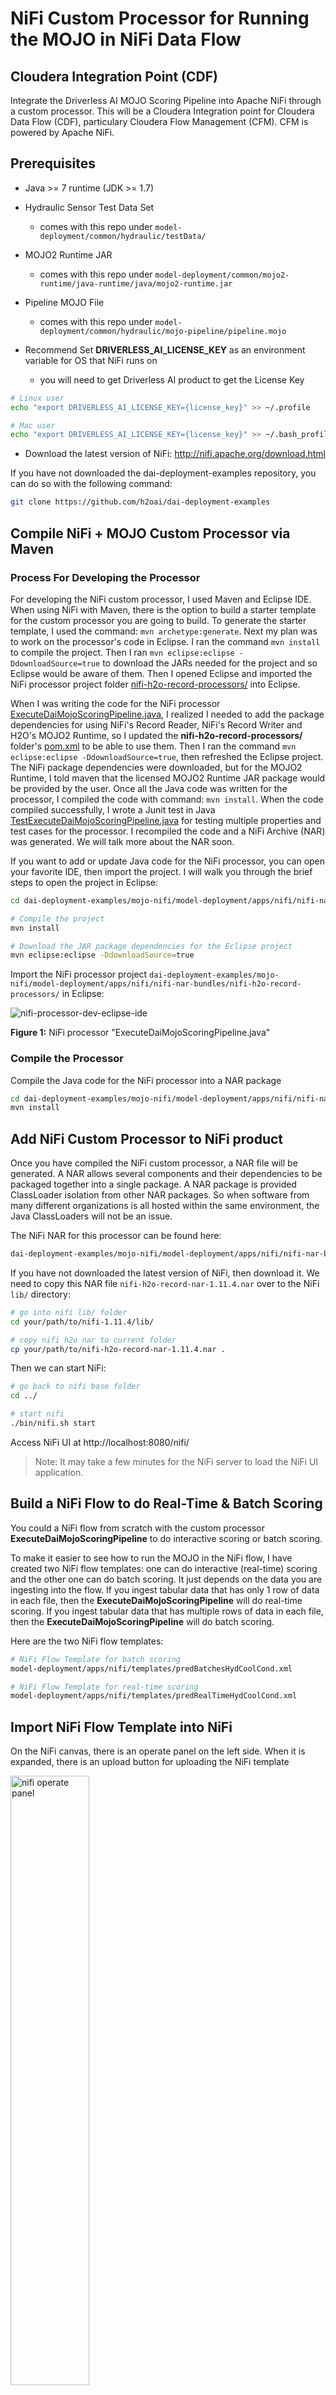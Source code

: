 # NiFi Custom Processor for Running the MOJO in NiFi Data Flow

## Cloudera Integration Point (CDF)

Integrate the Driverless AI MOJO Scoring Pipeline into Apache NiFi through a custom processor. This will be a Cloudera Integration point for Cloudera Data Flow (CDF), particulary Cloudera Flow Management (CFM). CFM is powered by Apache NiFi.

## Prerequisites

- Java >= 7 runtime (JDK >= 1.7)

- Hydraulic Sensor Test Data Set
    - comes with this repo under `model-deployment/common/hydraulic/testData/`

- MOJO2 Runtime JAR
    - comes with this repo under `model-deployment/common/mojo2-runtime/java-runtime/java/mojo2-runtime.jar`

- Pipeline MOJO File
    - comes with this repo under `model-deployment/common/hydraulic/mojo-pipeline/pipeline.mojo`

- Recommend Set **DRIVERLESS_AI_LICENSE_KEY** as an environment variable for OS that NiFi runs on
    - you will need to get Driverless AI product to get the License Key

~~~bash
# Linux user
echo "export DRIVERLESS_AI_LICENSE_KEY={license_key}" >> ~/.profile

# Mac user
echo "export DRIVERLESS_AI_LICENSE_KEY={license_key}" >> ~/.bash_profile
~~~

- Download the latest version of NiFi: http://nifi.apache.org/download.html

If you have not downloaded the dai-deployment-examples repository, you can do so with the following command:

~~~bash
git clone https://github.com/h2oai/dai-deployment-examples
~~~

## Compile NiFi + MOJO Custom Processor via Maven

### Process For Developing the Processor

For developing the NiFi custom processor, I used Maven and Eclipse IDE. When using NiFi with Maven, there is the option to build a starter template for the custom processor you are going to build. To generate the starter template, I used the command: `mvn archetype:generate`. Next my plan was to work on the processor's code in Eclipse. I ran the command `mvn install` to compile the project. Then I ran `mvn eclipse:eclipse -DdownloadSource=true` to download the JARs needed for the project and so Eclipse would be aware of them. Then I opened Eclipse and imported the NiFi processor project folder [nifi-h2o-record-processors/](model-deployment/apps/nifi/nifi-nar-bundles/nifi-h2o-record-bundle/nifi-h2o-record-processors/) into Eclipse. 

When I was writing the code for the NiFi processor [ExecuteDaiMojoScoringPipeline.java](model-deployment/apps/nifi/nifi-nar-bundles/nifi-h2o-record-bundle/nifi-h2o-record-processors/src/main/java/org/apache/nifi/processors/h2o/record/ExecuteDaiMojoScoringPipeline.java), I realized I needed to add the package dependencies for using NiFi's Record Reader, NiFi's Record Writer and H2O's MOJO2 Runtime, so I updated the **nifi-h2o-record-processors/** folder's [pom.xml](model-deployment/apps/nifi/nifi-nar-bundles/nifi-h2o-record-bundle/nifi-h2o-record-processors/pom.xml) to be able to use them. Then I ran the command `mvn eclipse:eclipse -DdownloadSource=true`, then refreshed the Eclipse project. The NiFi package dependencies were downloaded, but for the MOJO2 Runtime, I told maven that the licensed MOJO2 Runtime JAR package would be provided by the user. Once all the Java code was written for the processor, I compiled the code with command: `mvn install`. When the code compiled successfully, I wrote a Junit test in Java [TestExecuteDaiMojoScoringPipeline.java](model-deployment/apps/nifi/nifi-nar-bundles/nifi-h2o-record-bundle/nifi-h2o-record-processors/src/test/java/org/apache/nifi/processors/h2o/record/TestExecuteDaiMojoScoringPipeline.java) for testing multiple properties and test cases for the processor. I recompiled the code and a NiFi Archive (NAR) was generated. We will talk more about the NAR soon.

If you want to add or update Java code for the NiFi processor, you can open your favorite IDE, then import the project. I will walk you through the brief steps to open the project in Eclipse:

~~~bash
cd dai-deployment-examples/mojo-nifi/model-deployment/apps/nifi/nifi-nar-bundles/nifi-h2o-record-bundle/

# Compile the project
mvn install

# Download the JAR package dependencies for the Eclipse project
mvn eclipse:eclipse -DdownloadSource=true
~~~

Import the NiFi processor project `dai-deployment-examples/mojo-nifi/model-deployment/apps/nifi/nifi-nar-bundles/nifi-h2o-record-processors/` in Eclipse:

![nifi-processor-dev-eclipse-ide](images/nifi-processor-dev-eclipse-ide.jpg)

**Figure 1:** NiFi processor "ExecuteDaiMojoScoringPipeline.java"

### Compile the Processor

Compile the Java code for the NiFi processor into a NAR package

~~~bash
cd dai-deployment-examples/mojo-nifi/model-deployment/apps/nifi/nifi-nar-bundles/nifi-h2o-record-bundle/
mvn install
~~~

## Add NiFi Custom Processor to NiFi product

Once you have compiled the NiFi custom processor, a NAR file will be generated. A NAR allows several components and their dependencies to be packaged together into a single package. A NAR package is provided ClassLoader isolation from other NAR packages. So when software from many different organizations is all hosted within the same environment, the Java ClassLoaders will not be an issue. 

The NiFi NAR for this processor can be found here:

~~~bash
dai-deployment-examples/mojo-nifi/model-deployment/apps/nifi/nifi-nar-bundles/nifi-h2o-record-bundle/nifi-h2o-record-nar/target/nifi-h2o-record-nar-1.11.4.nar
~~~

If you have not downloaded the latest version of NiFi, then download it. We need to copy this NAR file `nifi-h2o-record-nar-1.11.4.nar` over to the NiFi `lib/` directory:

~~~bash
# go into nifi lib/ folder
cd your/path/to/nifi-1.11.4/lib/

# copy nifi h2o nar to current folder
cp your/path/to/nifi-h2o-record-nar-1.11.4.nar .
~~~

Then we can start NiFi:

~~~bash
# go back to nifi base folder
cd ../

# start nifi
./bin/nifi.sh start
~~~

Access NiFi UI at http://localhost:8080/nifi/

> Note: It may take a few minutes for the NiFi server to load the NiFi UI application.

## Build a NiFi Flow to do Real-Time & Batch Scoring

You could a NiFi flow from scratch with the custom processor **ExecuteDaiMojoScoringPipeline** to do interactive scoring or batch scoring.

To make it easier to see how to run the MOJO in the NiFi flow, I have created two NiFi flow templates: one can do interactive (real-time) scoring and the other one can do batch scoring. It just depends on the data you are ingesting into the flow. If you ingest tabular data that has only 1 row of data in each file, then the **ExecuteDaiMojoScoringPipeline** will do real-time scoring. If you ingest tabular data that has multiple rows of data in each file, then the **ExecuteDaiMojoScoringPipeline** will do batch scoring.

Here are the two NiFi flow templates:

~~~bash
# NiFi Flow Template for batch scoring
model-deployment/apps/nifi/templates/predBatchesHydCoolCond.xml

# NiFi Flow Template for real-time scoring
model-deployment/apps/nifi/templates/predRealTimeHydCoolCond.xml
~~~

## Import NiFi Flow Template into NiFi

On the NiFi canvas, there is an operate panel on the left side. When it is expanded, there is an upload button for uploading the NiFi template

<img src="images/nifi-operate-panel.jpg" width="50%" height="50%" alt="nifi operate panel">

**Figure 2:** Import NiFi flow template

Upload one of the xml templates we talked about above for using the NiFi flow to execute the MOJO to do batch scoring or real-time scoring.

## NiFi Data Flow 

NiFi flow pulls in csv data. If you use **predRealTimeHydCoolCond.xml** template, then each file has one row of data. If you use **predBatchesHydCoolCond.xml**, then each file has multiple rows of data. Next the NiFi flow adds a new key value pair attribute for `schema.name = test-schema` to the flow file. Next the predictions are made on the flow file for hydraulic cooling condition. If you use the **predRealTimeHydCoolCond.xml** template, then real-time predictions are computed. If you use the **predBatchesHydCoolCond.xml** template, then batch predictions are computed. Next the NiFi flow adds another new key pair attribute for `filename = unique csv filename` and then the flow file is stored into a csv file on the local file system. 

![nifi-flow-run-mojo-scores](images/nifi-flow-run-mojo-scores.jpg)

**Figure 3:** NiFi Flow Runs MOJO Real-Time Scoring

![nifi-flow-run-mojo-batch-scores](images/nifi-flow-run-mojo-batch-scores.jpg)

**Figure 4:** NiFi Flow Runs MOJO Batch Scoring

## NiFi Run MOJO Real-Time Scores

Here we look at a provenance event from PutFile processor for when NiFi executed the MOJO on some real-time data (one row of data) to do real-time scoring. 

![nifi-flow-real-time-scores](images/nifi-flow-real-time-scores.jpg)

**Figure 5:** NiFi PutFile Data Provenance for Real-Time Score

## NiFi Run MOJO Batch Scores

Here we look at a provenance event from PutFile processor for when NiFi executed the MOJO on some batch data (multiple rows of data) to do batch scoring. 

![nifi-flow-batch-scores](images/nifi-flow-batch-scores.jpg)

**Figure 6:** NiFi PutFile Data Provenance for Batch Score